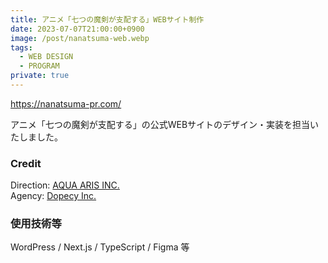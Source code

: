 ```yaml
---
title: アニメ「七つの魔剣が支配する」WEBサイト制作
date: 2023-07-07T21:00:00+0900
image: /post/nanatsuma-web.webp
tags:
  - WEB DESIGN
  - PROGRAM
private: true
---
```


https://nanatsuma-pr.com/

アニメ「七つの魔剣が支配する」の公式WEBサイトのデザイン・実装を担当いたしました。

### Credit

Direction: [AQUA ARIS INC.](https://aqua-aris.com/)  
Agency: [Dopecy Inc.](https://dopecy.com/)

### 使用技術等

WordPress / Next.js / TypeScript / Figma 等
